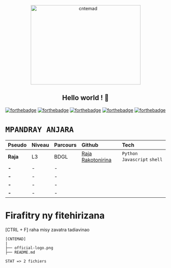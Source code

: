 
<p align="center"><img src="https://github.com/RajaRakoto/cntemad/blob/master/official-logo.png" height="250" width="345" alt="cntemad"></p>


<h2 align="center">Hello world ! 👋</h2>


[![forthebadge](https://forthebadge.com/images/badges/built-with-love.svg)](https://forthebadge.com) [![forthebadge](https://forthebadge.com/images/badges/for-you.svg)](https://forthebadge.com) [![forthebadge](https://forthebadge.com/images/badges/open-source.svg)](https://forthebadge.com) [![forthebadge](https://forthebadge.com/images/badges/uses-git.svg)](https://forthebadge.com) [![forthebadge](https://forthebadge.com/images/badges/built-by-developers.svg)](https://forthebadge.com)

# `MPANDRAY ANJARA`

| Pseudo       | Niveau | Parcours | Github  | Tech
|:-------------|:-------|:---------|:--------|:-------------------------------------------------------------------------------------------
| **Raja**     |   L3   |   BDGL   |[Raja Rakotonirina](https://github.com/RajaRakoto)|`Python` `Javascript` `shell`
| **-**        |   -    |    -     |
| **-**        |   -    |    -     |
| **-**        |   -    |    -     |
| **-**        |   -    |    -     |

# Firafitry ny fitehirizana

[CTRL + F] raha misy zavatra tadiavinao

    [CNTEMAD]
    |
    ├── official-logo.png
    ├── README.md
    
    STAT => 2 fichiers